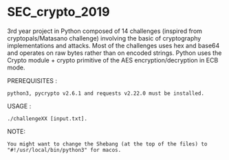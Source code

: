 # SEC_crypto_2019
3rd year project in Python composed of 14 challenges (inspired from cryptopals/Matasano challenge) involving the basic of cryptography implementations and attacks.
Most of the challenges uses hex and base64 and operates on raw bytes rather than on encoded strings.
Python uses the Crypto module + crypto primitive of the AES encryption/decryption in ECB mode.

PREREQUISITES :

    python3, pycrypto v2.6.1 and requests v2.22.0 must be installed.

USAGE :

    ./challengeXX [input.txt].

NOTE:

    You might want to change the Shebang (at the top of the files) to "#!/usr/local/bin/python3" for macos.
